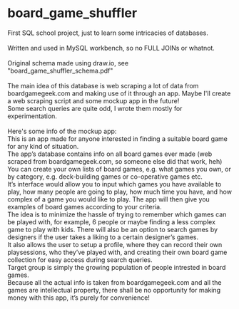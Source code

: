 # board_game_shuffler
First SQL school project, just to learn some intricacies of databases.<br><br>
Written and used in MySQL workbench, so no FULL JOINs or whatnot.<br><br>
Original schema made using draw.io, see "board_game_shuffler_schema.pdf"<br><br>
The main idea of this database is web scraping a lot of data from boardgamegeek.com and making use of it through an app. 
Maybe I'll create a web scraping script and some mockup app in the future!<br>
Some search queries are quite odd, I wrote them mostly for experimentation.<br><br>
Here's some info of the mockup app:<br>
This is an app made for anyone interested in finding a suitable board game for any kind of situation.<br>
The app’s database contains info on all board games ever made (web scraped from boardgamegeek.com, so someone else did that work, heh)<br>
You can create your own lists of board games, e.g. what games you own, or by category, e.g. deck-building games or co-operative games etc.<br>
It’s interface would allow you to input which games you have available to play, how many people are going to play, how much time you have, and how complex of a game you would like to play. The app will then give you examples of board games according to your criteria.<br>
The idea is to minimize the hassle of trying to remember which games can be played with, for example, 6 people or maybe finding a less complex game to play with kids.
There will also be an option to search games by designers if the user takes a liking to a certain designer’s games.<br>
It also allows the user to setup a profile, where they can record their own playsessions, who they’ve played with, and creating their own board game collection for easy access during search queries.<br>
Target group is simply the growing population of people intrested in board games.<br>
Because all the actual info is taken from boardgamegeek.com and all the games are intellectual property, there shall be no opportunity for making money with this app, it’s purely for convenience!
